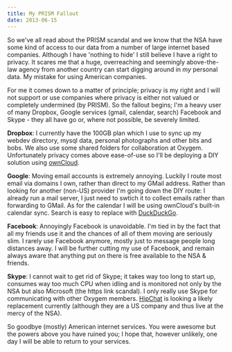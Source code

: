 ```yaml
---
title: My PRISM Fallout
date: 2013-06-15
---
```


So we've all read about the PRISM scandal and we know that the NSA have some kind of access to our data from a number of large internet based companies. Although I have 'nothing to hide' I still believe I have a right to privacy. It scares me that a huge, overreaching and seemingly above-the-law agency from another country can start digging around in *my* personal data. My mistake for using American companies.

For me it comes down to a matter of principle; privacy is my right and I will not support or use companies where privacy is either not valued or completely undermined (by PRISM). So the fallout begins; I'm a heavy user of many Dropbox, Google services (gmail, calendar, search) Facebook and Skype - they all have go or, where not possible, be severely limited.

**Dropbox**: I currently have the 100GB plan which I use to sync up my webdev directory, mysql data, personal photographs and other bits and bobs. We also use some shared folders for collaboration at Oxygem. Unfortunately privacy comes above ease-of-use so I'll be deploying a DIY solution using [ownCloud](http://owncloud.org/).

**Google**: Moving email accounts is extremely annoying. Luckily I route most email via domains I own, rather than direct to my GMail address. Rather than looking for another (non-US) provider I'm going down the DIY route: I already run a mail server, I just need to swtich it to collect emails rather than forwarding to GMail. As for the calendar I will be using ownCloud's built-in calendar sync. Search is easy to replace with [DuckDuckGo](https://duckduckgo.com/).

**Facebook**: Annoyingly Facebook is unavoidable. I'm tied in by the fact that all my friends use it and the chances of all of them moving are seriously slim. I rarely use Facebook anymore, mostly just to message people long distances away. I will be further cutting my use of Facebook, and remain always aware that anything put on there is free available to the NSA & friends.

**Skype**: I cannot wait to get rid of Skype; it takes way too long to start up, consumes way too much CPU when idling and is monitored not only by the NSA but also Microsoft (the https link scandal). I only really use Skype for communicating with other Oxygem members. [HipChat](https://www.hipchat.com/) is looking a likely replacement currently (although they are a US company and thus live at the mercy of the NSA).

So goodbye (mostly) American internet services. You were awesome but the powers above you have ruined you; I hope that, however unlikely, one day I will be able to return to your services.
